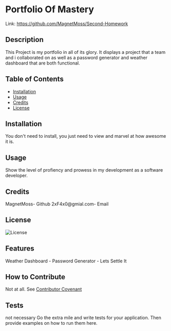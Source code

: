 
# Portfolio Of Mastery

Link: https://github.com/MagnetMoss/Second-Homework

## Description
This Project is my portfolio in all of its glory. It displays a project that a team and i collaborated on as well as a password generator and weather dashboard that are both functional.

## Table of Contents

- [Installation](#installation)
- [Usage](#usage)
- [Credits](#credits)
- [License](#license)

## Installation
You don't need to install, you just need to view and marvel at how awesome it is.

## Usage
Show the level of profiency and prowess in my development as a software developer.

## Credits
MagnetMoss- Github
2xF4x0@gmial.com- Email

## License
![License](https://img.shields.io/badge/license-MIT-blue) 

## Features
Weather Dashboard - Password Generator - Lets Settle It

## How to Contribute
Not at all.
See [Contributor Covenant](https://www.contributor-covenant.org/)

## Tests
not necessary
Go the extra mile and write tests for your application. Then provide examples on how to run them here.
